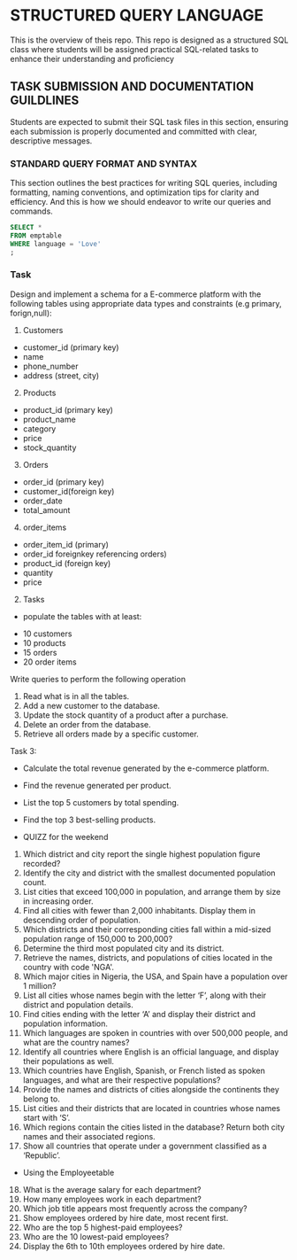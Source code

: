 # STRUCTURED QUERY LANGUAGE
This is the overview of theis repo.
This repo is designed as a structured SQL class where students will be assigned practical SQL-related tasks to enhance their understanding and proficiency

## TASK SUBMISSION AND DOCUMENTATION GUILDLINES
Students are expected to submit their SQL task files in this section, ensuring each submission is properly documented and committed with clear, descriptive messages.

### STANDARD QUERY FORMAT AND SYNTAX
This section outlines the best practices for writing SQL queries, including formatting, naming conventions, and optimization tips for clarity and efficiency.
And this is how we should endeavor to write our queries and commands.

```SQL
SELECT *
FROM emptable
WHERE language = 'Love'
;
```

### Task
Design and implement a schema for a E-commerce platform with the following tables
using appropriate data types and constraints (e.g primary, forign,null):
1. Customers
- customer_id (primary key)
- name
- phone_number
- address (street, city)

2. Products
- product_id (primary key)
- product_name
- category
- price
- stock_quantity

3. Orders
- order_id (primary key)
- customer_id(foreign key)
- order_date
- total_amount

4. order_items
- order_item_id (primary)
- order_id foreignkey referencing orders)
- product_id (foreign key)
- quantity
- price

2. Tasks
* populate the tables with at least:
- 10 customers
- 10 products
- 15 orders
- 20 order items

Write queries to perform the following operation
1. Read what is in all the tables.
2. Add a new customer to the database.
3. Update the stock quantity of a product after a purchase.
4. Delete an order from the database.
5. Retrieve all orders made by a specific customer.

Task 3:
- Calculate the total revenue generated by the e-commerce platform.
- Find the revenue generated per product.
- List the top 5 customers by total spending.
- Find the top 3 best-selling products.

-  QUIZZ for the weekend
1. Which district and city report the single highest population figure recorded?
2. Identify the city and district with the smallest documented population count.
3. List cities that exceed 100,000 in population, and arrange them by size in increasing order.
4. Find all cities with fewer than 2,000 inhabitants. Display them in descending order of population.
5. Which districts and their corresponding cities fall within a mid-sized population range of 150,000 to 200,000?
6. Determine the third most populated city and its district.
7. Retrieve the names, districts, and populations of cities located in the country with code 'NGA'.
8. Which major cities in Nigeria, the USA, and Spain have a population over 1 million?
9. List all cities whose names begin with the letter ‘F’, along with their district and population details.
10. Find cities ending with the letter ‘A’ and display their district and population information.
11. Which languages are spoken in countries with over 500,000 people, and what are the country names?
12. Identify all countries where English is an official language, and display their populations as well.
13. Which countries have English, Spanish, or French listed as spoken languages, and what are their respective populations?
14. Provide the names and districts of cities alongside the continents they belong to.
15. List cities and their districts that are located in countries whose names start with ‘S’.
16. Which regions contain the cities listed in the database? Return both city names and their associated regions.
17. Show all countries that operate under a government classified as a ‘Republic’.

- Using the Employeetable
18. What is the average salary for each department?
19. How many employees work in each department?
20. Which job title appears most frequently across the company?
21. Show employees ordered by hire date, most recent first.
22. Who are the top 5 highest-paid employees?
23. Who are the 10 lowest-paid employees?
24. Display the 6th to 10th employees ordered by hire date.
